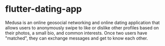 # flutter-dating-app
Medusa is an online geosocial networking and online dating application that allows users to anonymously swipe to like or dislike other profiles based on their photos, a small bio, and common interests. Once two users have "matched", they can exchange messages and get to know each other. 
